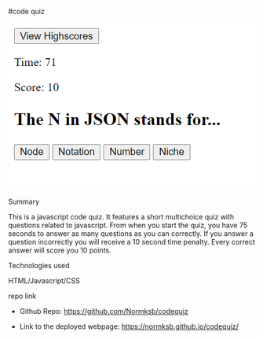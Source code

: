 #code quiz

![codequiz screenshot](./assets/images/Screenshot.PNG)

Summary

This is a javascript code quiz. It features a short multichoice quiz with questions related to javascript. From when you start the quiz, you have 75 seconds to answer as many questions as you can correctly. If you answer a question incorrectly you will receive a 10 second time penalty. Every correct answer will score you 10 points.

Technologies used

HTML/Javascript/CSS

repo link 

- Github Repo: https://github.com/Normksb/codequiz

- Link to the deployed webpage: https://normksb.github.io/codequiz/

